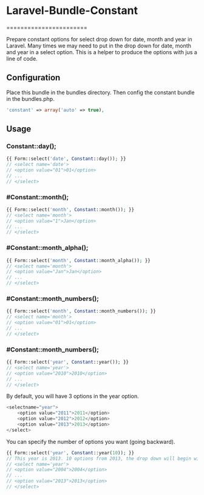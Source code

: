 # Laravel-Bundle-Constant
=======================

Prepare constant options for select drop down for date, month and year in Laravel. Many times we may need to put in the drop down for date, month and year in a select option. This is a helper to produce the options with jus a line of code. 


## Configuration

Place this bundle in the bundles directory. Then config the constant bundle in the bundles.php.

```php
'constant' => array('auto' => true),
```

## Usage 

### Constant::day();

```php
{{ Form::select('date', Constant::day()); }}
// <select name='date'> 
// <option value="01">01</option>
// ...
// </select>
```

### #Constant::month();

```php
{{ Form::select('month', Constant::month()); }}
// <select name='month'> 
// <option value="1">Jan</option>
// ...
// </select>
```

### #Constant::month_alpha();

```php
{{ Form::select('month', Constant::month_alpha()); }}
// <select name='month'> 
// <option value="Jan">Jan</option>
// ...
// </select>
```

### #Constant::month_numbers();

```php
{{ Form::select('month', Constant::month_numbers()); }}
// <select name='month'> 
// <option value="01">01</option>
// ...
// </select>
```

### #Constant::month_numbers();

```php
{{ Form::select('year', Constant::year()); }}
// <select name='year'> 
// <option value="2010">2010</option>
// ...
// </select>
```

By default, you will have 3 options in the year option. 

```php
<selectname="year">
	<option value="2011">2011</option>
	<option value="2012">2012</option>
	<option value="2013">2013</option>
</select>
```

You can specify the number of options you want (going backward).
```php
{{ Form::select('year', Constant::year(10)); }}
// This year is 2013. 10 options from 2013, the drop down will begin with 2004.
// <select name='year'> 
// <option value="2004">2004</option>
// ...
// <option value="2013">2013</option>
// </select>
```

